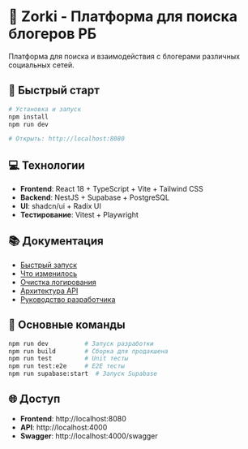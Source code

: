 # 🚀 Zorki - Платформа для поиска блогеров РБ

Платформа для поиска и взаимодействия с блогерами различных социальных сетей.

## 🎯 Быстрый старт

```bash
# Установка и запуск
npm install
npm run dev

# Открыть: http://localhost:8080
```

## 💻 Технологии

- **Frontend**: React 18 + TypeScript + Vite + Tailwind CSS
- **Backend**: NestJS + Supabase + PostgreSQL
- **UI**: shadcn/ui + Radix UI
- **Тестирование**: Vitest + Playwright

## 📚 Документация

- [Быстрый запуск](QUICK_START.md)
- [Что изменилось](WHAT_CHANGED.md)
- [Очистка логирования](LOGGING_CLEANUP.md)
- [Архитектура API](docs/API_ARCHITECTURE.md)
- [Руководство разработчика](docs/DEVELOPMENT.md)



## 📁 Основные команды

```bash
npm run dev          # Запуск разработки
npm run build        # Сборка для продакшена
npm run test         # Unit тесты
npm run test:e2e     # E2E тесты
npm run supabase:start  # Запуск Supabase
```

## 🌐 Доступ

- **Frontend**: http://localhost:8080
- **API**: http://localhost:4000
- **Swagger**: http://localhost:4000/swagger
